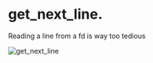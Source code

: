 # get_next_line.
Reading a line from a fd is way too tedious

![get_next_line](https://badge42.herokuapp.com/api/project/bsunday/get_next_line)
